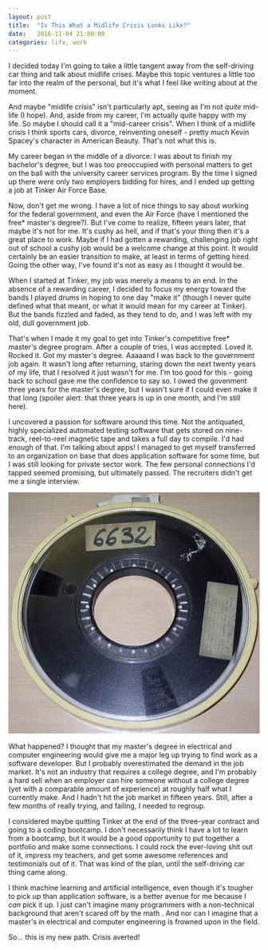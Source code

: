 ```yaml
---
layout: post
title:  "Is This What a Midlife Crisis Looks Like?"
date:   2016-11-04 21:00:00 
categories: life, work
---
```


I decided today I'm going to take a little tangent away from the self-driving car thing and talk about midlife crises. Maybe this topic ventures a little too far into the realm of the personal, but it's what I feel like writing about at the moment.

And maybe "midlife crisis" isn't particularly apt, seeing as I'm not *quite* mid-life (I hope). And, aside from my career, I'm actually quite happy with my life. So maybe I should call it a "mid-career crisis". When I think of a midlife crisis I think sports cars, divorce, reinventing oneself - pretty much Kevin Spacey's character in American Beauty. That's not what this is.

My career began in the middle of a divorce: I was about to finish my bachelor's degree, but I was too preoccupied with personal matters to get on the ball with the university career services program. By the time I signed up there were only two employers bidding for hires, and I ended up getting a job at Tinker Air Force Base. 

Now, don't get me wrong. I have a lot of nice things to say about working for the federal government, and even the Air Force (have I mentioned the free\* master's degree?). But I've come to realize, fifteen years later, that maybe it's not for me. It's cushy as hell, and if that's your thing then it's a great place to work. Maybe if I had gotten a rewarding, challenging job right out of school a cushy job would be a welcome change at this point. It would certainly be an easier transition to make, at least in terms of getting hired. Going the other way, I've found it's not as easy as I thought it would be.

When I started at Tinker, my job was merely a means to an end. In the absence of a rewarding career, I decided to focus my energy toward the bands I played drums in hoping to one day "make it" (though I never quite defined what that meant, or what it would mean for my career at Tinker). But the bands fizzled and faded, as they tend to do, and I was left with my old, dull government job. 

That's when I made it my goal to get into Tinker's competitive free\* master's degree program. After a couple of tries, I was accepted. Loved it. Rocked it. Got my master's degree. Aaaaand I was back to the government job again. It wasn't long after returning, staring down the next twenty years of my life, that I resolved it just wasn't for me. I'm too good for this - going back to school gave me the confidence to say so. I owed the govenment three years for the master's degree, but I wasn't sure if I could even make it that long (spoiler alert: that three years is up in one month, and I'm still here).

I uncovered a passion for software around this time. Not the antiquated, highly specialized automated testing software that gets stored on nine-track, reel-to-reel magnetic tape and takes a full day to compile. I'd had enough of that. I'm talking about apps! I managed to get myself transferred to an organization on base that does application software for some time, but I was still looking for private sector work. The few personal connections I'd tapped seemed promising, but ultimately passed. The recruiters didn't get me a single interview. 

![old school tape reel](/images/9-track.jpg "9-track tape")

What happened? I thought that my master's degree in electrical and computer engineering would give me a major leg up trying to find work as a software developer. But I probably overestimated the demand in the job market. It's not an industry that requires a college degree, and I'm probably a hard sell when an employer can hire someone without a college degree (yet with a comparable amount of experience) at roughly half what I currently make. And I hadn't hit the job market in fifteen years. Still, after a few months of really trying, and failing, I needed to regroup.

I considered maybe quitting Tinker at the end of the three-year contract and going to a coding bootcamp. I don't necessarily think I have a lot to learn from a bootcamp, but it would be a good opportunity to put together a portfolio and make some connections. I could rock the ever-loving shit out of it, impress my teachers, and get some awesome references and testimonials out of it. That was kind of the plan, until the self-driving car thing came along.

I think machine learning and artificial intelligence, even though it's tougher to pick up than application software, is a better avenue for me because I *can* pick it up. I just can't imagine many programmers with a non-technical background that aren't scared off by the math . And nor can I imagine that a master's in electrical and computer engineering is frowned upon in the field.

So... this is my new path. Crisis averted!
